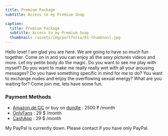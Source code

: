 ```yaml
---
title: Premium Package
subtitle: Access to my Premium Snap

caption:
  title: Premium Package
  subtitle: Access to my Premium Snap
  thumbnail: /assets/img/portfolio/01-thumbnail.jpg
---
```

Hello love! I am glad you are here. We are going to have so much fun together.
Come on in and you can enjoy all the sexy pictures videos and more. Let my petite body do the magic.
Do you want to see me play with myself? Do you want to make me really really wet with all your arousing messages?
Do you have something specific in mind for me to do? You want to exchange nudes and enjoy the overflowing sexual energy?
What are you waiting for? Come join me, lets have some fun.

### Payment Methods
- [Amazon.de GC](https://www.amazon.in/Amazon-mail-Pay-Gift-Card/dp/B00KGE2ER2/) or buy on [dundle](https://dundle.com/amazon/?c=in) : 2500 ₹ /month
- [OnlyFans](https://onlyfans.com/sultrylaila) : 29 $ /month
- [CashApp](https://cash.app/$sultrylaila/29) : 29 $ /month

My PayPal is currently down. Please contact if you have only PayPal.
